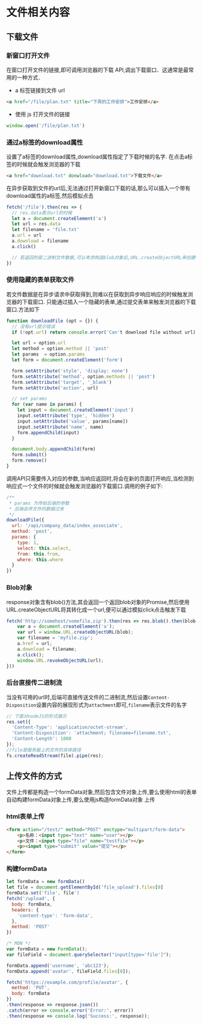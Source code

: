 # 文件相关内容

## 下载文件

### 新窗口打开文件

在窗口打开文件的链接,即可调用浏览器的下载 API,调出下载窗口．这通常是最常用的一种方式．

- a 标签链接到文件 url

```html
<a href="/file/plan.txt" title="下周的工作安排">工作安排</a>
```

- 使用 js 打开文件的链接

```js
window.open('/file/plan.txt')
```

### 通过a标签的download属性
设置了a标签的download属性,download属性指定了下载时候的名字. 在点击a标签的时候就会触发浏览器的下载
```html
<a href="download.txt" donwload="download.txt">下载文件</a>
```
在异步获取到文件的url后,无法通过打开新窗口下载的话,那么可以插入一个带有download属性的a标签,然后模拟点击
```js
fetch('/file').then(res => {
  // res.data表示url的时候
  let a = document.createElement('a')
  let url = res.data
  let filename = 'file.txt'
  a.url = url
  a.download = filename
  a.click()

  // 若返回的是二进制文件数据,可以考虑构造blob对象后,URL.createObjectURL来创建一个url,然后通过模拟a标签点击来下载
})
```

### 使用隐藏的表单获取文件
若文件数据是在异步请求中获取得到,则难以在获取到异步响应响应的时候触发浏览器的下载窗口. 只能通过插入一个隐藏的表单,通过提交表单来触发浏览器的下载窗口.方法如下

```js
function downloadFile (opt = {}) {
  // 没有url提示错误
  if (!opt.url) return console.error('Can't download file without url)

  let url = option.url
  let method = option.method || 'post'
  let params  = option.params
  let form = document.createElement('form')

  form.setAttribute('style', 'display: none')
  form.setAttribute('method', option.methods || 'post')
  form.setAttribute('target', '_blank')
  form.setAttribute('action', url)

  // set params
  for (var name in params) {
    let input = document.createElement('input')
    input.setAttribute('type', 'hidden')
    input.setAttribute('value', params[name])
    input.setAttribute('name', name)
    form.appendChild(input)
  }

  document.body.appendChild(form)
  form.submit()
  form.remove()
}
```
调用API只需要传入对应的参数,当响应返回时,将会在新的页面打开响应,当检测到响应式一个文件的时候就会触发浏览器的下载窗口.调用的例子如下:
```js
/**
 * params 为传给后端的参数
 * 后端会传文件的数据过来
 */
downloadFile({
  url: '/api/company_data/index_associate',
  method: 'post',
  params: {
    type: 1,
    select: this.select,
    from: this.from,
    where: this.where
  }
})
```

### Blob对象
response对象含有blob()方法,其会返回一个返回blob对象的Promise,然后使用URL.createObjectURL将其转化成一个url,便可以通过模拟click点击触发下载
```js
fetch('http://somehost/somefile.zip').then(res => res.blob().then(blob => {
    var a = document.createElement('a');
    var url = window.URL.createObjectURL(blob);
    var filename = 'myfile.zip';
    a.href = url;
    a.download = filename;
    a.click();
    window.URL.revokeObjectURL(url);
}))
```

### 后台直接传二进制流
当没有可用的url时,后端可直接传送文件的二进制流,然后设置`Content-Disposition`设置内容的展现形式为`attachment`即可,`filename`表示文件的名字
```js
// 下面对nodeJS的形式展示
res.set({
  'Content-Type': 'application/octet-stream',
  'Content-Disposition': 'attachment; filename=filename.txt',
  'Content-Length': 1000
});
//file是服务器上的文件的具体路径
fs.createReadStream(file).pipe(res);
```

## 上传文件的方式
文件上传都是构造一个formData对象,然后包含文件对象上传,要么使用html的表单自动构建formData对象上传,要么使用js构造formData对象
上传
### html表单上传
```html
<form action="/test/" method="POST" enctype="multipart/form-data">
    <p>名称：<input type="text" name="user"></p>
    <p>文件：<input type="file" name="testfile"></p>
    <p><input type="submit" value="提交"></p>
</form>
```

### 构建formData
```js
let formData = new formData()
let file = document.getElementById('file_upload').files[0]
formData.set('file', file')
fetch('/upload', {
  body: formData,
  headers: {
    'content-type': 'form-data',
  },
  method: 'POST'
})

/* MDN */
var formData = new FormData();
var fileField = document.querySelector("input[type='file']");

formData.append('username', 'abc123');
formData.append('avatar', fileField.files[0]);

fetch('https://example.com/profile/avatar', {
  method: 'PUT',
  body: formData
})
.then(response => response.json())
.catch(error => console.error('Error:', error))
.then(response => console.log('Success:', response));
```